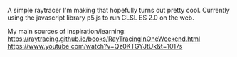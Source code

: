 A simple raytracer I'm making that hopefully turns out pretty cool. Currently using the javascript library p5.js to run GLSL ES 2.0 on the web.

My main sources of inspiration/learning:
https://raytracing.github.io/books/RayTracingInOneWeekend.html
https://www.youtube.com/watch?v=Qz0KTGYJtUk&t=1017s
